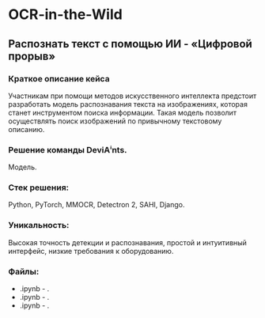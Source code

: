 # OCR-in-the-Wild

## Распознать текст с помощью ИИ - «Цифровой прорыв»

### Краткое описание кейса
Участникам при помощи методов искусственного интеллекта предстоит разработать модель распознавания текста на изображениях, которая станет инструментом поиска информации. Такая модель позволит осуществлять поиск изображений по привычному текстовому описанию.

### Решение команды DeviAⁱnts.
Модель.

### Стек решения:
Python, PyTorch, MMOCR, Detectron 2, SAHI, Django.

### Уникальность:
Высокая точность детекции и распознавания, простой и интуитивный интерфейс, низкие требования к оборудованию.

### Файлы:
- .ipynb - . 
- .ipynb - .
- .ipynb - .
